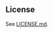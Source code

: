 ## License

See [LICENSE.md](https://github.com/suhaibjanjua/colorjslogger/blob/master/LICENSE.md).
